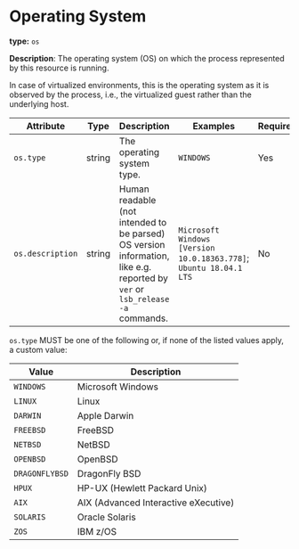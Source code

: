 # Operating System

**type:** `os`

**Description**: The operating system (OS) on which the process represented by this resource is running.

In case of virtualized environments, this is the operating system as it is observed by the process, i.e., the virtualized guest rather than the underlying host.

<!-- semconv os -->
| Attribute  | Type | Description  | Examples  | Required |
|---|---|---|---|---|
| `os.type` | string | The operating system type. | `WINDOWS` | Yes |
| `os.description` | string | Human readable (not intended to be parsed) OS version information, like e.g. reported by `ver` or `lsb_release -a` commands. | `Microsoft Windows [Version 10.0.18363.778]`; `Ubuntu 18.04.1 LTS` | No |

`os.type` MUST be one of the following or, if none of the listed values apply, a custom value:

| Value  | Description |
|---|---|
| `WINDOWS` | Microsoft Windows |
| `LINUX` | Linux |
| `DARWIN` | Apple Darwin |
| `FREEBSD` | FreeBSD |
| `NETBSD` | NetBSD |
| `OPENBSD` | OpenBSD |
| `DRAGONFLYBSD` | DragonFly BSD |
| `HPUX` | HP-UX (Hewlett Packard Unix) |
| `AIX` | AIX (Advanced Interactive eXecutive) |
| `SOLARIS` | Oracle Solaris |
| `ZOS` | IBM z/OS |
<!-- endsemconv -->